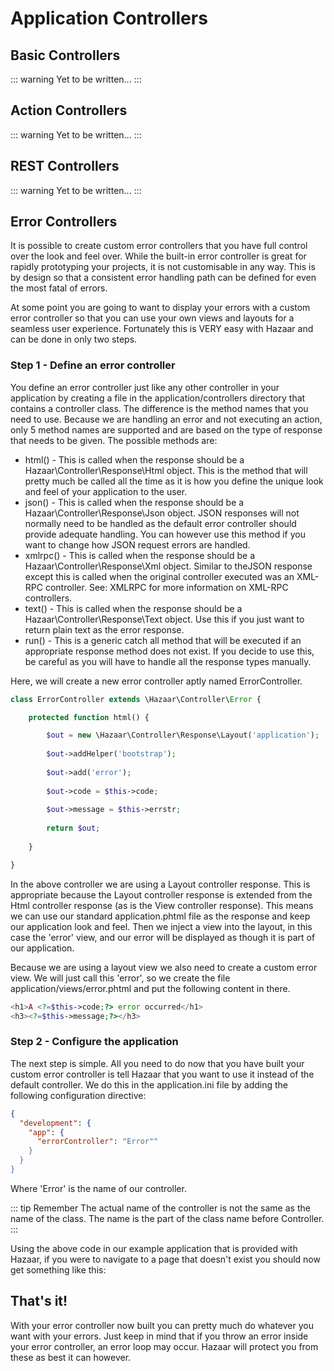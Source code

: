 # Application Controllers

## Basic Controllers

::: warning
Yet to be written...
:::

## Action Controllers

::: warning
Yet to be written...
:::

## REST Controllers

::: warning
Yet to be written...
:::

## Error Controllers

It is possible to create custom error controllers that you have full control over the look and feel over. While the built-in error controller is great for rapidly prototyping your projects, it is not customisable in any way. This is by design so that a consistent error handling path can be defined for even the most fatal of errors.

At some point you are going to want to display your errors with a custom error controller so that you can use your own views and layouts for a seamless user experience. Fortunately this is VERY easy with Hazaar and can be done in only two steps.

### Step 1 - Define an error controller

You define an error controller just like any other controller in your application by creating a file in the application/controllers directory that contains a controller class. The difference is the method names that you need to use. Because we are handling an error and not executing an action, only 5 method names are supported and are based on the type of response that needs to be given. The possible methods are:

* html() - This is called when the response should be a Hazaar\Controller\Response\Html object. This is the method that will pretty much be called all the time as it is how you define the unique look and feel of your application to the user.
* json() - This is called when the response should be a Hazaar\Controller\Response\Json object. JSON responses will not normally need to be handled as the default error controller should provide adequate handling. You can however use this method if you want to change how JSON request errors are handled.
* xmlrpc() - This is called when the response should be a Hazaar\Controller\Response\Xml object. Similar to theJSON response except this is called when the original controller executed was an XML-RPC controller. See: XMLRPC for more information on XML-RPC controllers.
* text() - This is called when the response should be a Hazaar\Controller\Response\Text object. Use this if you just want to return plain text as the error response.
* run() - This is a generic catch all method that will be executed if an appropriate response method does not exist. If you decide to use this, be careful as you will have to handle all the response types manually.

Here, we will create a new error controller aptly named ErrorController.

```php
class ErrorController extends \Hazaar\Controller\Error {

    protected function html() {

        $out = new \Hazaar\Controller\Response\Layout('application');
  
        $out->addHelper('bootstrap');
  
        $out->add('error');
  
        $out->code = $this->code;
  
        $out->message = $this->errstr;
  
        return $out;
  
    }

}
```

In the above controller we are using a Layout controller response. This is appropriate because the Layout controller response is extended from the Html controller response (as is the View controller response). This means we can use our standard application.phtml file as the response and keep our application look and feel. Then we inject a view into the layout, in this case the 'error' view, and our error will be displayed as though it is part of our application.

Because we are using a layout view we also need to create a custom error view. We will just call this 'error', so we create the file application/views/error.phtml and put the following content in there.

```php
<h1>A <?=$this->code;?> error occurred</h1>
<h3><?=$this->message;?></h3>
```

### Step 2 - Configure the application

The next step is simple. All you need to do now that you have built your custom error controller is tell Hazaar that you want to use it instead of the default controller. We do this in the application.ini file by adding the following configuration directive:

```json
{
  "development": {
    "app": {
      "errorController": "Error""
    }
  }
}
```

Where 'Error' is the name of our controller.

::: tip Remember
The actual name of the controller is not the same as the name of the class. The name is the part of the class name before Controller.
:::

Using the above code in our example application that is provided with Hazaar, if you were to navigate to a page that doesn't exist you should now get something like this:

## That's it!

With your error controller now built you can pretty much do whatever you want with your errors. Just keep in mind that if you throw an error inside your error controller, an error loop may occur. Hazaar will protect you from these as best it can however.